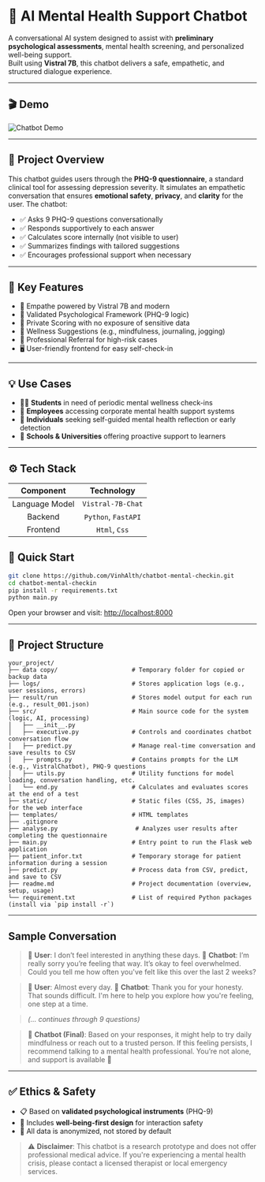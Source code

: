 # 🧠 AI Mental Health Support Chatbot

A conversational AI system designed to assist with **preliminary psychological assessments**, mental health screening, and personalized well-being support.  
Built using **Vistral 7B**, this chatbot delivers a safe, empathetic, and structured dialogue experience.

---

## 🎬 Demo

![Chatbot Demo](demo.gif)

---

## 🧾 Project Overview

This chatbot guides users through the **PHQ-9 questionnaire**, a standard clinical tool for assessing depression severity. It simulates an empathetic conversation that ensures **emotional safety**, **privacy**, and **clarity** for the user. The chatbot:

- ✅ Asks 9 PHQ-9 questions conversationally
- ✅ Responds supportively to each answer
- ✅ Calculates score internally (not visible to user)
- ✅ Summarizes findings with tailored suggestions
- ✅ Encourages professional support when necessary

---

## 🌟 Key Features

- 💬 Empathe powered by Vistral 7B and modern
- 🧠 Validated Psychological Framework (PHQ-9 logic)
- 🔐 Private Scoring with no exposure of sensitive data
- 🪷 Wellness Suggestions (e.g., mindfulness, journaling, jogging)
- 🚨 Professional Referral for high-risk cases
- 🖥️ User-friendly frontend for easy self-check-in

---

## 💡 Use Cases

- 🧑‍🎓 **Students** in need of periodic mental wellness check-ins  
- 🏢 **Employees** accessing corporate mental health support systems  
- 🧘 **Individuals** seeking self-guided mental health reflection or early detection  
- 🏫 **Schools & Universities** offering proactive support to learners  

---

## ⚙️ Tech Stack

<div align="center">

| Component         | Technology                 |
|:----------------:|:--------------------------:|
| Language Model   | `Vistral-7B-Chat`               |
| Backend          | `Python`, `FastAPI`        |
| Frontend         | `Html`, `Css`              |

</div>


## 🚀 Quick Start

```bash
git clone https://github.com/VinhAlth/chatbot-mental-checkin.git
cd chatbot-mental-checkin
pip install -r requirements.txt
python main.py
````

Open your browser and visit: [http://localhost:8000](http://localhost:8000)

---

## 📁 Project Structure

```
your_project/
├── data copy/                     # Temporary folder for copied or backup data
├── logs/                          # Stores application logs (e.g., user sessions, errors)
├── result/run                     # Stores model output for each run (e.g., result_001.json)
├── src/                           # Main source code for the system (logic, AI, processing)
│   ├── __init__.py               
│   ├── executive.py               # Controls and coordinates chatbot conversation flow
│   ├── predict.py                 # Manage real-time conversation and save results to CSV
│   ├── prompts.py                 # Contains prompts for the LLM (e.g., VistralChatbot), PHQ-9 questions
│   ├── utils.py                   # Utility functions for model loading, conversation handling, etc.
│   └── end.py                     # Calculates and evaluates scores at the end of a test
├── static/                        # Static files (CSS, JS, images) for the web interface
├── templates/                     # HTML templates 
├── .gitignore                     
├── analyse.py                      # Analyzes user results after completing the questionnaire
├── main.py                        # Entry point to run the Flask web application
├── patient_infor.txt              # Temporary storage for patient information during a session
├── predict.py                     # Process data from CSV, predict, and save to CSV
├── readme.md                      # Project documentation (overview, setup, usage)
└── requirement.txt                # List of required Python packages (install via `pip install -r`)

```

---

## Sample Conversation

> 👤 **User**: I don’t feel interested in anything these days.
> 🤖 **Chatbot**: I’m really sorry you’re feeling that way. It’s okay to feel overwhelmed. Could you tell me how often you've felt like this over the last 2 weeks?

> 👤 **User**: Almost every day.
> 🤖 **Chatbot**: Thank you for your honesty. That sounds difficult. I'm here to help you explore how you're feeling, one step at a time.

> *(… continues through 9 questions)*

> 🤖 **Chatbot (Final)**: Based on your responses, it might help to try daily mindfulness or reach out to a trusted person. If this feeling persists, I recommend talking to a mental health professional. You’re not alone, and support is available 💙

---

## ✅ Ethics & Safety

* 📋 Based on **validated psychological instruments** (PHQ-9)
* 🧠 Includes **well-being-first design** for interaction safety
* 🔐 All data is anonymized, not stored by default    


> ⚠️ **Disclaimer**: This chatbot is a research prototype and does not offer professional medical advice. If you're experiencing a mental health crisis, please contact a licensed therapist or local emergency services.
